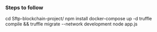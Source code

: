 ### Steps to follow

cd Sftp-blockchain-project/
npm install
docker-compose up -d
truffle compile && truffle migrate --network development
node app.js
